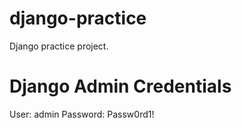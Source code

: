 # django-practice
Django practice project.

# Django Admin Credentials
User: admin
Password: Passw0rd1!